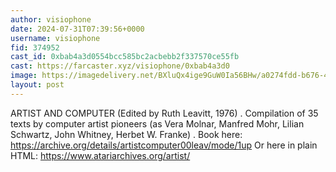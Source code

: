 ```yaml
---
author: visiophone
date: 2024-07-31T07:39:56+0000
username: visiophone
fid: 374952
cast_id: 0xbab4a3d0554bcc585bc2acbebb2f337570ce55fb
cast: https://farcaster.xyz/visiophone/0xbab4a3d0
image: https://imagedelivery.net/BXluQx4ige9GuW0Ia56BHw/a0274fdd-b676-430b-5063-41036f650a00/original
layout: post
---
```


ARTIST AND COMPUTER
(Edited by Ruth Leavitt, 1976)
.
Compilation of 35 texts by computer artist pioneers (as Vera Molnar, Manfred Mohr, Lilian Schwartz, John Whitney, Herbet W. Franke)
.
Book here: https://archive.org/details/artistcomputer00leav/mode/1up
Or here in plain HTML:
https://www.atariarchives.org/artist/

<img src='https://imagedelivery.net/BXluQx4ige9GuW0Ia56BHw/a0274fdd-b676-430b-5063-41036f650a00/original' alt='' referrerpolicy='no-referrer'/>
